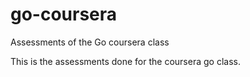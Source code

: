 # go-coursera
Assessments of the Go coursera class

This is the assessments done for the coursera go class.

